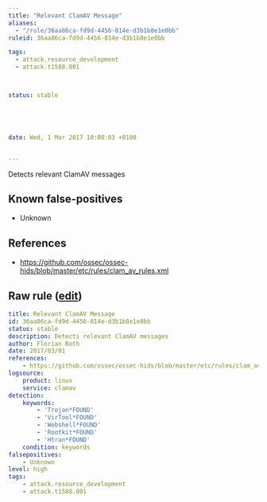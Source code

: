 ```yaml
---
title: "Relevant ClamAV Message"
aliases:
  - "/rule/36aa86ca-fd9d-4456-814e-d3b1b8e1e0bb"
ruleid: 36aa86ca-fd9d-4456-814e-d3b1b8e1e0bb

tags:
  - attack.resource_development
  - attack.t1588.001



status: stable





date: Wed, 1 Mar 2017 10:00:03 +0100


---
```


Detects relevant ClamAV messages

<!--more-->


## Known false-positives

* Unknown



## References

* https://github.com/ossec/ossec-hids/blob/master/etc/rules/clam_av_rules.xml


## Raw rule ([edit](https://github.com/SigmaHQ/sigma/edit/master/rules/linux/other/lnx_clamav.yml))
```yaml
title: Relevant ClamAV Message
id: 36aa86ca-fd9d-4456-814e-d3b1b8e1e0bb
status: stable
description: Detects relevant ClamAV messages
author: Florian Roth
date: 2017/03/01
references:
    - https://github.com/ossec/ossec-hids/blob/master/etc/rules/clam_av_rules.xml
logsource:
    product: linux
    service: clamav
detection:
    keywords:
        - 'Trojan*FOUND'
        - 'VirTool*FOUND'
        - 'Webshell*FOUND'
        - 'Rootkit*FOUND'
        - 'Htran*FOUND'
    condition: keywords
falsepositives:
    - Unknown
level: high
tags:
    - attack.resource_development
    - attack.t1588.001
```
